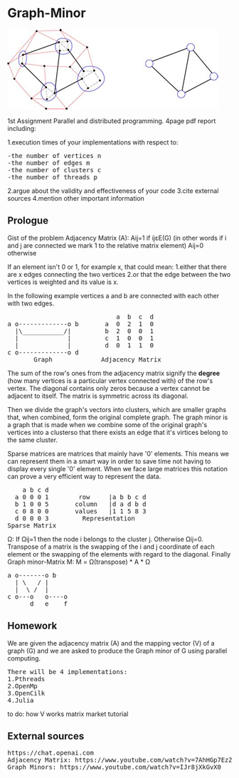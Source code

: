 # Graph-Minor
![graph-minor-example](graph-minor.jpg)


1st Assignment Parallel and distributed programming.
4page pdf report including:

1.execution times of your implementations with respect to:
<pre>
-the number of vertices n
-the number of edges m
-the number of clusters c
-the number of threads p
</pre>
2.argue about the validity and effectiveness of your code
3.cite external sources
4.mention other important information 


Prologue
--------
Gist of the problem
Adjacency Matrix (A):
Aij=1 if ijεE(G) (in other words if i and j are connected we mark 1 to the relative matrix element)
Aij=0 otherwise

If an element isn't 0 or 1, for example x, that could mean:
1.either that there are x edges connecting the two vertices
2.or that the edge between the two vertices is weighted and its value is x.

In the following example vertices a and b are connected with each other with two edges.
<pre>
                             a  b  c  d
a o-------------o b       a  0  2  1  0
  |\___________/|         b  2  0  0  1
  |             |         c  1  0  0  1
  |             |         d  0  1  1  0
c o-------------o d      
       Graph             Adjacency Matrix
</pre>

The sum of the row's ones from the adjacency matrix signify the **degree** (how many vertices 
is a particular vertex connected with) of the row's vertex.
The diagonal contains only zeros because a vertex cannot be adjacent to itself.
The matrix is symmetric across its diagonal.

Then we divide the graph's vectors into clusters, which are smaller graphs that, when combined, 
form the original complete graph. The graph minor is a graph that is made when we combine some
of the original graph's vertices into a clusterso that there exists an edge that it's virtices
belong to the same cluster.

Sparse matrices are matrices that mainly have '0' elements. This means we can represent them in
a smart way in order to save time not having to display every single '0' element. When we face
large matrices this notation can prove a very efficient way to represent the data.

<pre>
    a b c d 
  a 0 0 0 1        row     |a b b c d
  b 1 0 0 5       column   |d a d b d 
  c 0 8 0 0       values   |1 1 5 8 3 
  d 0 0 0 3         Representation
Sparse Matrix             
</pre>

Ω: If Ωij=1 then the node i belongs to the cluster j. Otherwise Ωij=0.
Transpose of a matrix is the swapping of the i and j coordinate of each element or the swapping
of the elements with regard to the diagonal.
Finally Graph minor-Matrix M: M = Ω(transpose) * A * Ω 

<pre>
a o-------o b
  | \   / |
  |  \ /  |
c o---o   o----o
      d   e    f
</pre>
 
Homework
--------
We are given the adjacency matrix (A) and the mapping vector (V) of a graph (G) and we are asked
to produce the Graph minor of G using parallel computing. 
<pre>
There will be 4 implementations:
1.Pthreads
2.OpenMp
3.OpenCilk
4.Julia
</pre>
to do:
how V works 
matrix market tutorial


External sources
----------------
<pre>
https://chat.openai.com
Adjacency Matrix: https://www.youtube.com/watch?v=7AhHGp7EzZ8
Graph Minors: https://www.youtube.com/watch?v=IJr8jXkGvX0
</pre>